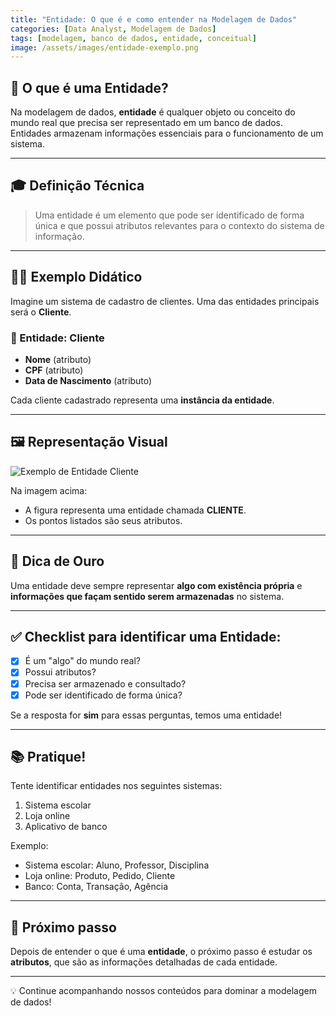 ```yaml
---
title: "Entidade: O que é e como entender na Modelagem de Dados"
categories: [Data Analyst, Modelagem de Dados]
tags: [modelagem, banco de dados, entidade, conceitual]
image: /assets/images/entidade-exemplo.png
---
```


## 🧠 O que é uma Entidade?

Na modelagem de dados, **entidade** é qualquer objeto ou conceito do mundo real que precisa ser representado em um banco de dados. Entidades armazenam informações essenciais para o funcionamento de um sistema.

---

## 🎓 Definição Técnica

> Uma entidade é um elemento que pode ser identificado de forma única e que possui atributos relevantes para o contexto do sistema de informação.

---

## 👨‍🏫 Exemplo Didático

Imagine um sistema de cadastro de clientes. Uma das entidades principais será o **Cliente**.

### 📌 Entidade: Cliente

- **Nome** (atributo)
- **CPF** (atributo)
- **Data de Nascimento** (atributo)

Cada cliente cadastrado representa uma **instância da entidade**.

---

## 🖼 Representação Visual

![Exemplo de Entidade Cliente](/assets/images/entidade-exemplo.png)

Na imagem acima:

- A figura representa uma entidade chamada **CLIENTE**.
- Os pontos listados são seus atributos.

---

## 🧩 Dica de Ouro

Uma entidade deve sempre representar **algo com existência própria** e **informações que façam sentido serem armazenadas** no sistema.

---

## ✅ Checklist para identificar uma Entidade:

- [x] É um "algo" do mundo real?
- [x] Possui atributos?
- [x] Precisa ser armazenado e consultado?
- [x] Pode ser identificado de forma única?

Se a resposta for **sim** para essas perguntas, temos uma entidade!

---

## 📚 Pratique!

Tente identificar entidades nos seguintes sistemas:

1. Sistema escolar
2. Loja online
3. Aplicativo de banco

Exemplo:
- Sistema escolar: Aluno, Professor, Disciplina
- Loja online: Produto, Pedido, Cliente
- Banco: Conta, Transação, Agência

---

## 🚀 Próximo passo

Depois de entender o que é uma **entidade**, o próximo passo é estudar os **atributos**, que são as informações detalhadas de cada entidade.

---

💡 Continue acompanhando nossos conteúdos para dominar a modelagem de dados!
